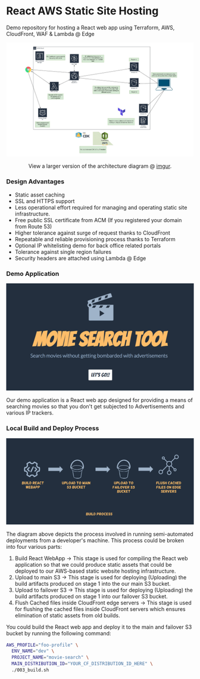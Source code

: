 # React AWS Static Site Hosting

Demo repository for hosting a React web app using Terraform, AWS, CloudFront, WAF &amp; Lambda @ Edge

![Static Site Hosting on AWS](https://github.com/allanchua101/react_aws_static_hosting/blob/main/assets/architecture-diagram-v4.jpg)

<p align="center">
  View a larger version of the architecture diagram @ <a href="https://imgur.com/dclYclg">imgur</a>.
</p>

### Design Advantages

- Static asset caching
- SSL and HTTPS support
- Less operational effort required for managing and operating static site infrastructure.
- Free public SSL certificate from ACM (If you registered your domain from Route 53)
- Higher tolerance against surge of request thanks to CloudFront
- Repeatable and reliable provisioning process thanks to Terraform
- Optional IP whitelisting demo for back office related portals
- Tolerance against single region failures
- Security headers are attached using Lambda @ Edge

### Demo Application

![Home Page](https://github.com/allanchua101/react_aws_static_hosting/blob/main/assets/website-home.png)

Our demo application is a React web app designed for providing a means of searching movies so that you don't get subjected to Advertisements and various IP trackers.

### Local Build and Deploy Process

![Build Process](https://github.com/allanchua101/react_aws_static_hosting/blob/main/assets/build_process.png)

The diagram above depicts the process involved in running semi-automated deployments from a developer's machine. This process could be broken into four various parts:

1. Build React WebApp -> This stage is used for compiling the React web application so that we could produce static assets that could be deployed to our AWS-based static website hosting infrastructure.
2. Upload to main S3 -> This stage is used for deploying (Uploading) the build artifacts produced on stage 1 into the our main S3 bucket.
3. Upload to failover S3 -> This stage is used for deploying (Uploading) the build artifacts produced on stage 1 into our failover S3 bucket.
4. Flush Cached files inside CloudFront edge servers -> This stage is used for flushing the cached files inside CloudFront servers which ensures elimination of static assets from old builds.

You could build the React web app and deploy it to the main and failover S3 bucket by running the following command:

```sh
AWS_PROFILE="foo-profile" \
  ENV_NAME="dev" \
  PROJECT_NAME="movie-search" \
  MAIN_DISTRIBUTION_ID="YOUR_CF_DISTRIBUTION_ID_HERE" \
  ./003_build.sh
```
